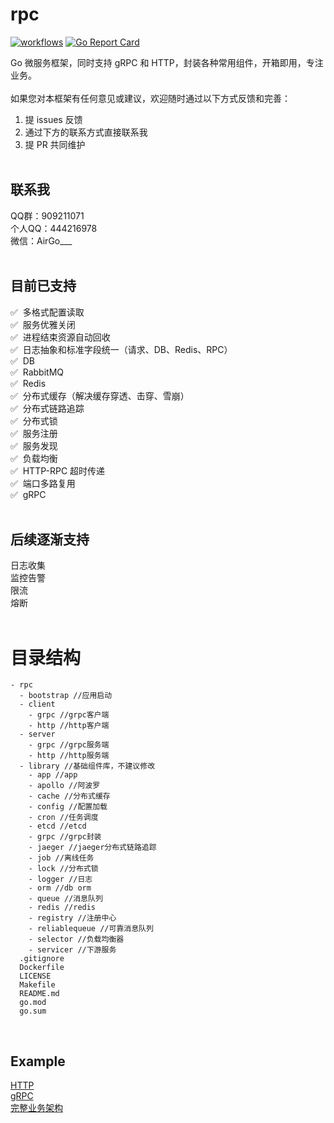 <!--
 * @Descripttion:
 * @Author: weihaoyu
-->

# rpc

[![workflows](https://github.com/air-go/rpc/workflows/Go/badge.svg)](https://github.com/air-go/rpc/actions?query=workflow%3AGo+branch%3Amaster)
[![Go Report Card](https://goreportcard.com/badge/github.com/air-go/rpc)](https://goreportcard.com/report/github.com/air-go/rpc)

Go 微服务框架，同时支持 gRPC 和 HTTP，封装各种常用组件，开箱即用，专注业务。
<br><br>
如果您对本框架有任何意见或建议，欢迎随时通过以下方式反馈和完善：
1. 提 issues 反馈
2. 通过下方的联系方式直接联系我
3. 提 PR 共同维护
<br><br>

## 联系我
QQ群：909211071
<br>
个人QQ：444216978
<br>
微信：AirGo___
<br><br>

## 目前已支持
✅ &nbsp;多格式配置读取
<br>
✅ &nbsp;服务优雅关闭
<br>
✅ &nbsp;进程结束资源自动回收
<br>
✅ &nbsp;日志抽象和标准字段统一（请求、DB、Redis、RPC）
<br>
✅ &nbsp;DB
<br>
✅ &nbsp;RabbitMQ
<br>
✅ &nbsp;Redis
<br>
✅ &nbsp;分布式缓存（解决缓存穿透、击穿、雪崩）
<br>
✅ &nbsp;分布式链路追踪
<br>
✅ &nbsp;分布式锁
<br>
✅ &nbsp;服务注册
<br>
✅ &nbsp;服务发现
<br>
✅ &nbsp;负载均衡
<br>
✅ &nbsp;HTTP-RPC 超时传递
<br>
✅ &nbsp;端口多路复用
<br>
✅ &nbsp;gRPC
<br><br>

## 后续逐渐支持
日志收集
<br>
监控告警
<br>
限流
<br>
熔断
<br><br>

# 目录结构
```
- rpc
  - bootstrap //应用启动
  - client
    - grpc //grpc客户端
    - http //http客户端
  - server
    - grpc //grpc服务端
    - http //http服务端
  - library //基础组件库，不建议修改
    - app //app
    - apollo //阿波罗
    - cache //分布式缓存
    - config //配置加载
    - cron //任务调度
    - etcd //etcd
    - grpc //grpc封装
    - jaeger //jaeger分布式链路追踪
    - job //离线任务
    - lock //分布式锁
    - logger //日志
    - orm //db orm
    - queue //消息队列
    - redis //redis
    - registry //注册中心
    - reliablequeue //可靠消息队列
    - selector //负载均衡器
    - servicer //下游服务
  .gitignore
  Dockerfile
  LICENSE
  Makefile
  README.md
  go.mod
  go.sum
```
<br>

## Example
<a href="https://github.com/air-go/rpc-example/blob/master/http/main.go">HTTP</a>
<br>
<a href="https://github.com/air-go/rpc-example/blob/master/grpc/main.go">gRPC</a>
<br>
<a href="https://github.com/air-go/rpc-example/blob/master/trace">完整业务架构</a>
<br>
